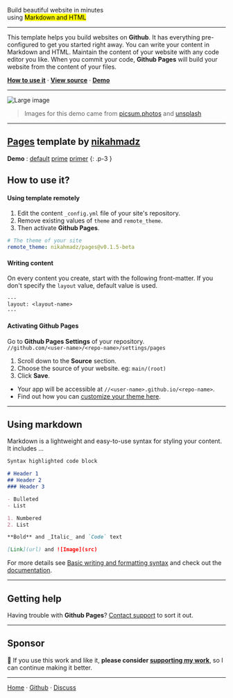 <p class="hero">Build <span class="text-red">beautiful website</span> in minutes<br />
using <mark>Markdown and HTML</mark></p>

***

<p class="big-first">This template helps you build websites on <b>Github</b>.
It has everything pre-configured to get you started right away.
You can write your content in Markdown and HTML.
Maintain the content of your website with any code editor you like.
When you commit your code, <b>Github Pages</b> will build your website from the content of your files.</p>

**[How to use it][how]** &middot;
**[View source][source]** &middot;
**[Demo][demo]**

[how]:   #how-to-use-it "Find out how you can use this template to build websites"
[source]: https://github.com/nikahmadz/pages "View source on Github"
[demo]:   #demo "View live demo"

***

<p><img src="https://picsum.photos/id/1039/1024/368" alt="Large image" class="width-full centered"></p>

> Images for this demo came from [picsum.photos](https://picsum.photos/) and [unsplash](https://unsplash.com)

***

## <a href="//nikahmadz.github.io/pages" class="text-secondary">Pages</a> template by [nikahmadz][1]

**Demo** :
[default](//nikahmadz.github.io/pages/demo/default)
[prime](//nikahmadz.github.io/pages/demo/prime)
[primer](//nikahmadz.github.io/pages/demo/primer)
{: .p-3 }


## How to use it?

#### Using template remotely

1. Edit the content `_config.yml` file of your site's repository.
2. Remove existing values of `theme` and `remote_theme`.
3. Then activate **Github Pages**.

```yml
# The theme of your site
remote_theme: nikahmadz/pages@v0.1.5-beta
```

#### Writing content

On every content you create, start with the following front-matter.
If you don't specify the `layout` value, default value is used.

```
---
layout: <layout-name>
---
```

#### Activating Github Pages

Go to **Github Pages Settings** of your repository.  
`//github.com/<user-name>/<repo-name>/settings/pages`

1. Scroll down to the **Source** section.
2. Choose the source of your website. eg: `main/(root)`
3. Click **Save**.


- Your app will be accessible at `//<user-name>.github.io/<repo-name>`.
- Find out how you can [customize your theme here](https://github.com/pages-themes).

***

## Using markdown

Markdown is a lightweight and easy-to-use syntax for styling your content. It includes &hellip;

```markdown
Syntax highlighted code block

# Header 1
## Header 2
### Header 3

- Bulleted
- List

1. Numbered
2. List

**Bold** and _Italic_ and `Code` text

[Link](url) and ![Image](src)
```

For more details see [Basic writing and formatting syntax](https://docs.github.com/en/github/writing-on-github/getting-started-with-writing-and-formatting-on-github/basic-writing-and-formatting-syntax)
and check out the [documentation](https://docs.github.com/categories/github-pages-basics/).

***

## Getting help

Having trouble with **Github Pages**?
[Contact support](https://support.github.com/contact) to sort it out.

***

## Sponsor

🌱 If you use this work and like it, **please consider [supporting my work][pay]**, so I can continue making it better.

[pay]: https://nikahmadz.github.io/#!pay "See payment options"

***

[Home][1] &middot; [Github][2] &middot; [Discuss][3]

[1]:https://nikahmadz.github.io "Go to nikahmadz.github.io"
[2]:https://github.com/nikahmadz "Follow me on Github"
[3]:https://github.com/nikahmadz/nikahmadz.github.io/discussions "Go to Discussion Room"
